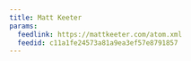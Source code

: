 ```yaml
---
title: Matt Keeter
params:
  feedlink: https://mattkeeter.com/atom.xml
  feedid: c11a1fe24573a81a9ea3ef57e8791857
---
```

